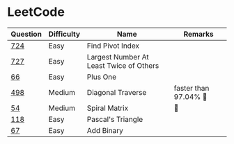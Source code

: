 # LeetCode

| Question                                                                               | Difficulty | Name                                    | Remarks              |
| -------------------------------------------------------------------------------------- | ---------- | --------------------------------------- | -------------------- |
| [724](https://leetcode.com/problems/find-pivot-index/)                                 | Easy       | Find Pivot Index                        |                      |
| [727](https://leetcode.com/problems/largest-number-at-least-twice-of-others/solution/) | Easy       | Largest Number At Least Twice of Others |                      |
| [66](https://leetcode.com/problems/plus-one/)                                          | Easy       | Plus One                                |                      |
| [498](https://leetcode.com/problems/diagonal-traverse/)                                | Medium     | Diagonal Traverse                       | faster than 97.04% 🔁 |
| [54](https://leetcode.com/problems/spiral-matrix/)                                     | Medium     | Spiral Matrix                           | 🔁                    |
| [118](https://leetcode.com/problems/pascals-triangle/)                                 | Easy       | Pascal's Triangle                       |                      |
| [67](https://leetcode.com/problems/add-binary/)                                        | Easy       | Add Binary                              |                      |
